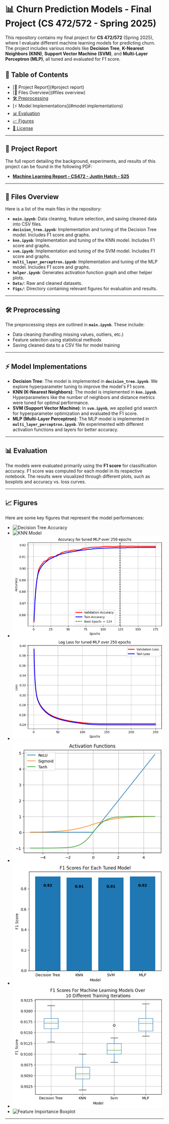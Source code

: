 # 📊 Churn Prediction Models - Final Project (CS 472/572 - Spring 2025)

This repository contains my final project for **CS 472/572** (Spring 2025), where I evaluate different machine learning models for predicting churn. The project includes various models like **Decision Tree**, **K-Nearest Neighbors (KNN)**, **Support Vector Machine (SVM)**, and **Multi-Layer Perceptron (MLP)**, all tuned and evaluated for F1 score.

## 📝 Table of Contents
- [📄 Project Report](#project report)
- [📂 Files Overview](#files overview)
- [🛠️ Preprocessing](#preprocessing)
- [⚡ Model Implementations](#model implementations)
- [📊 Evaluation](#evaluation)
- [📈 Figures](#figures)
- [🤝 License](#license)

---

## 📄 Project Report
The full report detailing the background, experiments, and results of this project can be found in the following PDF:

- **[Machine Learning Report - CS472 - Justin Hatch - S25](https://github.com/jhatch3/ML-Churn_Report/blob/main/Machine%20Learning%20Report%20-%20CS472%20-%20%20Justin%20-%20Hatch%20-%20S25%20-%20F.pdf)**

---

## 📂 Files Overview

Here is a list of the main files in the repository:

- **`main.ipynb`**: Data cleaning, feature selection, and saving cleaned data into CSV files.
- **`decision_tree.ipynb`**: Implementation and tuning of the Decision Tree model. Includes F1 score and graphs.
- **`knn.ipynb`**: Implementation and tuning of the KNN model. Includes F1 score and graphs.
- **`svm.ipynb`**: Implementation and tuning of the SVM model. Includes F1 score and graphs.
- **`multi_layer_perceptron.ipynb`**: Implementation and tuning of the MLP model. Includes F1 score and graphs.
- **`helper.ipynb`**: Generates activation function graph and other helper plots.
- **`Data/`**: Raw and cleaned datasets.
- **`Figs/`**: Directory containing relevant figures for evaluation and results.

---

## 🛠️ Preprocessing

The preprocessing steps are outlined in **`main.ipynb`**. These include:
- Data cleaning (handling missing values, outliers, etc.)
- Feature selection using statistical methods
- Saving cleaned data to a CSV file for model training

---

## ⚡ Model Implementations

- **Decision Tree**: The model is implemented in **`decision_tree.ipynb`**. We explore hyperparameter tuning to improve the model's F1 score.
- **KNN (K-Nearest Neighbors)**: The model is implemented in **`knn.ipynb`**. Hyperparameters like the number of neighbors and distance metrics were tuned for optimal performance.
- **SVM (Support Vector Machine)**: In **`svm.ipynb`**, we applied grid search for hyperparameter optimization and evaluated the F1 score.
- **MLP (Multi-Layer Perceptron)**: The MLP model is implemented in **`multi_layer_perceptron.ipynb`**. We experimented with different activation functions and layers for better accuracy.

---

## 📊 Evaluation

The models were evaluated primarily using the **F1 score** for classification accuracy. F1 score was computed for each model in its respective notebook. The results were visualized through different plots, such as boxplots and accuracy vs. loss curves.

---

## 📈 Figures

Here are some key figures that represent the model performances:

- ![Decision Tree Accuracy](./Figs/decision_tree_acc.png)
- ![KNN Model](./Figs/knn.png)
- ![MLP Accuracy](./Figs/mlp_acc.png)
- ![MLP Loss](./Figs/mlp_loss.png)
- ![Activation Functions](./Figs/activiations.png)
- ![F1 Score](./Figs/F1_score.png)
- ![F1 Boxplot](./Figs/F1_boxplot.png)
- ![Feature Importance Boxplot](./Figs/Features_Boxplot.png)

---
